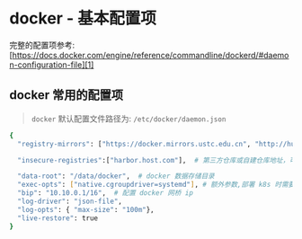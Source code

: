 # docker - 基本配置项


完整的配置项参考: [https://docs.docker.com/engine/reference/commandline/dockerd/#daemon-configuration-file][1]

## docker 常用的配置项

> `docker` 默认配置文件路径为:  `/etc/docker/daemon.json`

```bash
{
  "registry-mirrors": ["https://docker.mirrors.ustc.edu.cn", "http://hub-mirror.c.163.com"], # 镜像加速器

  "insecure-registries":["harbor.host.com"],  # 第三方仓库或自建仓库地址，可以配置为 http

  "data-root": "/data/docker",  # docker 数据存储目录
  "exec-opts": ["native.cgroupdriver=systemd"], # 额外参数,部署 k8s 时需要指定此选项
  "bip": "10.10.0.1/16",  # 配置 docker 网桥 ip
  "log-driver": "json-file",
  "log-opts": { "max-size": "100m"},
  "live-restore": true
}
```

[1]: https://docs.docker.com/engine/reference/commandline/dockerd/#daemon-configuration-file
